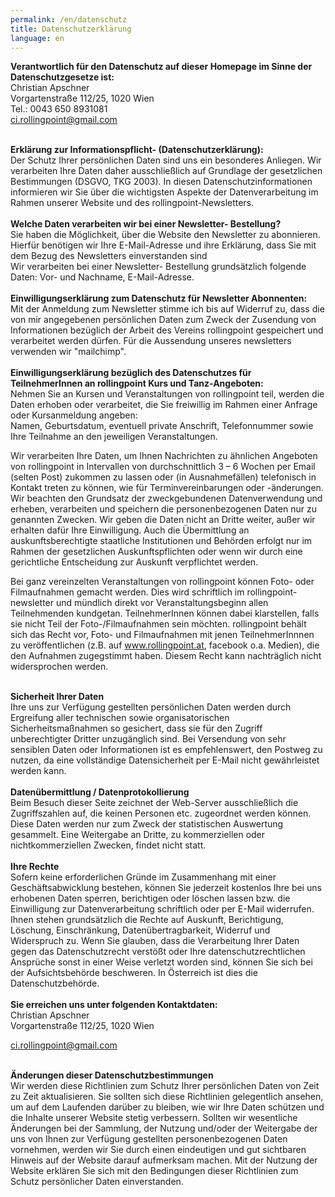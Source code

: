 ```yaml
---
permalink: /en/datenschutz
title: Datenschutzerklärung
language: en
---
```

**Verantwortlich für den Datenschutz auf dieser Homepage im Sinne der Datenschutzgesetze ist:**\
Christian Apschner\
Vorgartenstraße 112/25, 1020 Wien\
Tel.: 0043 650 8931081\
ci.rollingpoint@gmail.com

\
**Erklärung zur Informationspflicht- (Datenschutzerklärung):**\
Der Schutz Ihrer persönlichen Daten sind uns ein besonderes Anliegen. Wir verarbeiten Ihre Daten daher ausschließlich auf Grundlage der gesetzlichen Bestimmungen (DSGVO, TKG 2003). In diesen Datenschutzinformationen informieren wir Sie über die wichtigsten Aspekte der Datenverarbeitung im Rahmen unserer Website und des rollingpoint-Newsletters. \
\
**Welche Daten verarbeiten wir bei einer Newsletter- Bestellung?**\
Sie haben die Möglichkeit, über die Website den Newsletter zu abonnieren. Hierfür benötigen wir Ihre E-Mail-Adresse und ihre Erklärung, dass Sie mit dem Bezug des Newsletters einverstanden sind\
Wir verarbeiten bei einer Newsletter- Bestellung grundsätzlich folgende Daten: Vor- und Nachname, E-Mail-Adresse. \
\
**Einwilligungserklärung zum Datenschutz für Newsletter Abonnenten:**\
Mit der Anmeldung zum Newsletter stimme ich bis auf Widerruf zu, dass die von mir angegebenen persönlichen Daten zum Zweck der Zusendung von Informationen bezüglich der Arbeit des Vereins rollingpoint gespeichert und verarbeitet werden dürfen. Für die Aussendung unseres newsletters verwenden wir "mailchimp".\
\
**Einwilligungserklärung bezüglich des Datenschutzes für TeilnehmerInnen an rollingpoint Kurs und Tanz-Angeboten:**\
Nehmen Sie an Kursen und Veranstaltungen von rollingpoint teil, werden die Daten erhoben oder verarbeitet, die Sie freiwillig im Rahmen einer Anfrage oder Kursanmeldung angeben:\
Namen, Geburtsdatum, eventuell private Anschrift, Telefonnummer sowie Ihre Teilnahme an den jeweiligen Veranstaltungen.

Wir verarbeiten Ihre Daten, um Ihnen Nachrichten zu ähnlichen Angeboten von rollingpoint in Intervallen von durchschnittlich 3 – 6 Wochen per Email (selten Post) zukommen zu lassen oder (in Ausnahmefällen) telefonisch in Kontakt treten zu können, wie für Terminvereinbarungen oder -änderungen. Wir beachten den Grundsatz der zweckgebundenen Datenverwendung und erheben, verarbeiten und speichern die personenbezogenen Daten nur zu genannten Zwecken. Wir geben die Daten nicht an Dritte weiter, außer wir erhalten dafür Ihre Einwilligung. Auch die Übermittlung an auskunftsberechtigte staatliche Institutionen und Behörden erfolgt nur im Rahmen der gesetzlichen Auskunftspflichten oder wenn wir durch eine gerichtliche Entscheidung zur Auskunft verpflichtet werden.

Bei ganz vereinzelten Veranstaltungen von rollingpoint können Foto- oder Filmaufnahmen gemacht werden. Dies wird schriftlich im rollingpoint-newsletter und mündlich direkt vor Veranstaltungsbeginn allen Teilnehmenden kundgetan. TeilnehmerInnen können dabei klarstellen, falls sie nicht Teil der Foto-/Filmaufnahmen sein möchten. rollingpoint behält sich das Recht vor, Foto- und Filmaufnahmen mit jenen TeilnehmerInnnen zu veröffentlichen (z.B. auf www.rollingpoint.at, facebook o.a. Medien), die den Aufnahmen zugegstimmt haben. Diesem Recht kann nachträglich nicht widersprochen werden.

\
**Sicherheit Ihrer Daten**\
Ihre uns zur Verfügung gestellten persönlichen Daten werden durch Ergreifung aller technischen sowie organisatorischen Sicherheitsmaßnahmen so gesichert, dass sie für den Zugriff unberechtigter Dritter unzugänglich sind. Bei Versendung von sehr sensiblen Daten oder Informationen ist es empfehlenswert, den Postweg zu nutzen, da eine vollständige Datensicherheit per E-Mail nicht gewährleistet werden kann.\
\
**Datenübermittlung / Datenprotokollierung**\
Beim Besuch dieser Seite zeichnet der Web-Server ausschließlich die Zugriffszahlen auf, die keinen Personen etc. zugeordnet werden können. Diese Daten werden nur zum Zweck der statistischen Auswertung gesammelt. Eine Weitergabe an Dritte, zu kommerziellen oder nichtkommerziellen Zwecken, findet nicht statt.\
\
**Ihre Rechte**\
Sofern keine erforderlichen Gründe im Zusammenhang mit einer Geschäftsabwicklung bestehen, können Sie jederzeit kostenlos Ihre bei uns erhobenen Daten sperren, berichtigen oder löschen lassen bzw. die Einwilligung zur Datenverarbeitung schriftlich oder per E-Mail widerrufen.\
Ihnen stehen grundsätzlich die Rechte auf Auskunft, Berichtigung, Löschung, Einschränkung, Datenübertragbarkeit, Widerruf und Widerspruch zu. Wenn Sie glauben, dass die Verarbeitung Ihrer Daten gegen das Datenschutzrecht verstößt oder Ihre datenschutzrechtlichen Ansprüche sonst in einer Weise verletzt worden sind, können Sie sich bei der Aufsichtsbehörde beschweren. In Österreich ist dies die Datenschutzbehörde. \
\
**Sie erreichen uns unter folgenden Kontaktdaten:**\
Christian Apschner\
Vorgartenstraße 112/25, 1020 Wien

ci.rollingpoint@gmail.com

\
**Änderungen dieser Datenschutzbestimmungen**\
Wir werden diese Richtlinien zum Schutz Ihrer persönlichen Daten von Zeit zu Zeit aktualisieren. Sie sollten sich diese Richtlinien gelegentlich ansehen, um auf dem Laufenden darüber zu bleiben, wie wir Ihre Daten schützen und die Inhalte unserer Website stetig verbessern. Sollten wir wesentliche Änderungen bei der Sammlung, der Nutzung und/oder der Weitergabe der uns von Ihnen zur Verfügung gestellten personenbezogenen Daten vornehmen, werden wir Sie durch einen eindeutigen und gut sichtbaren Hinweis auf der Website darauf aufmerksam machen. Mit der Nutzung der Website erklären Sie sich mit den Bedingungen dieser Richtlinien zum Schutz persönlicher Daten einverstanden.